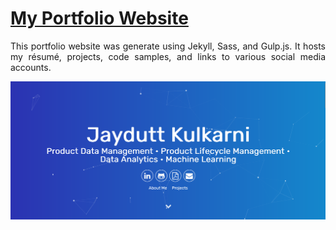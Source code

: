 # <a href="https://people.umass.edu/avsingh" target="_blank">My Portfolio Website</a>

 <p align="justify">This portfolio website was generate using Jekyll, Sass, and Gulp.js. It hosts my résumé, projects, code samples, and links to various social media accounts. </p>

![My Portfolio](https://raw.githubusercontent.com/JD-Kulkarni/jd-kulkarni.github.io/main/assets/img/jpg/site.png)
